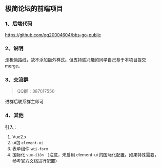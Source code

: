 ## 极简论坛的前端项目

### 1、后端代码

https://github.com/qq20004604/bbs-go-public

### 2、说明

走极简路线，故不添加额外样式。但支持感兴趣的同学自己基于本项目提交merge。

### 3、交流群

> QQ群：387017550

进群后联系群主即可

### 4、其他

引入：

1. Vue2.x
2. ui包 ``element-ui``
3. 表单组件 ``wti-form``
4. 国际化 ``vue-i18n`` （注意，未启用 element-ui
   的国际化配置。如果特殊需要，参考<a href="https://element.eleme.cn/#/zh-CN/component/i18n">官方文档</a>进行配置）
